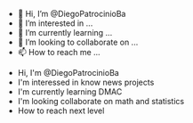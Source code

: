 - 👋 Hi, I’m @DiegoPatrocinioBa
- 👀 I’m interested in ...
- 🌱 I’m currently learning ...
- 💞️ I’m looking to collaborate on ...
- 📫 How to reach me ...

<!---
DiegoPatrocinioBa/DiegoPatrocinioBa is a ✨ special ✨ repository because its `README.md` (this file) appears on your GitHub profile.
You can click the Preview link to take a look at your changes.
--->
- Hi, I'm @DiegoPatrocinioBa
- I'm interessed in know news projects
- I'm currently learning DMAC
- I'm looking collaborate on math and statistics
- How to reach next level
